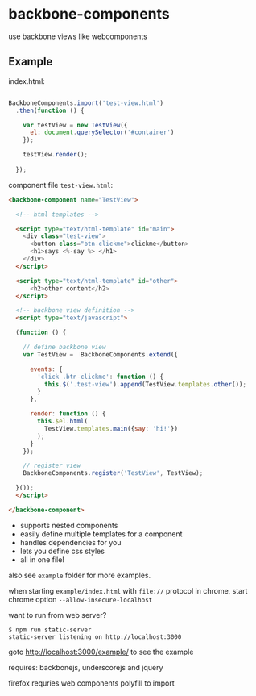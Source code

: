 # backbone-components

use backbone views like webcomponents

## Example

index.html:

```js

BackboneComponents.import('test-view.html')
  .then(function () {

    var testView = new TestView({
      el: document.querySelector('#container')
    });

    testView.render();
    
  });

```

component file `test-view.html`:

```html
<backbone-component name="TestView">

  <!-- html templates -->

  <script type="text/html-template" id="main">
    <div class="test-view">
      <button class="btn-clickme">clickme</button>
      <h1>says <%-say %> </h1>      
    </div>
  </script>

  <script type="text/html-template" id="other">
      <h2>other content</h2>
  </script>

  <!-- backbone view definition -->
  <script type="text/javascript">

  (function () {

    // define backbone view
    var TestView =  BackboneComponents.extend({

      events: {
        'click .btn-clickme': function () {
          this.$('.test-view').append(TestView.templates.other());
        }
      },

      render: function () {
        this.$el.html(
          TestView.templates.main({say: 'hi!'})
        );
      }
    });

    // register view
    BackboneComponents.register('TestView', TestView);

  }());
  </script>

</backbone-component>

```

- supports nested components
- easily define multiple templates for a component 
- handles dependencies for you
- lets you define css styles 
- all in one file!

also see `example` folder for more examples.

when starting `example/index.html` with `file://` protocol in chrome, start chrome option `--allow-insecure-localhost` 

want to run from web server? 

```
$ npm run static-server
static-server listening on http://localhost:3000
```

goto [http://localhost:3000/example/](http://localhost:3000/example/) to see the example

requires: backbonejs, underscorejs and jquery

firefox requries web components polyfill to import 